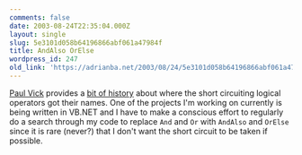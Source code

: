 ```yaml
---
comments: false
date: 2003-08-24T22:35:04.000Z
layout: single
slug: 5e3101d058b64196866abf061a47984f
title: AndAlso OrElse
wordpress_id: 247
old_link: 'https://adrianba.net/2003/08/24/5e3101d058b64196866abf061a47984f/'
---
```

[Paul Vick](http://www.panopticoncentral.net/)
provides a
[
bit of history](http://www.panopticoncentral.net/PermaLink.aspx/b8439510-534a-4127-9995-ccde06b82d6a) about where the short circuiting logical
operators got their names. One of the projects I'm working on
currently is being written in VB.NET and I have to make a conscious
effort to regularly do a search through my code to replace
`And` and `Or` with `AndAlso` and
`OrElse` since it is rare (never?) that I don't want the
short circuit to be taken if possible.
